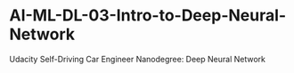 # AI-ML-DL-03-Intro-to-Deep-Neural-Network
  Udacity Self-Driving Car Engineer Nanodegree: Deep Neural Network
